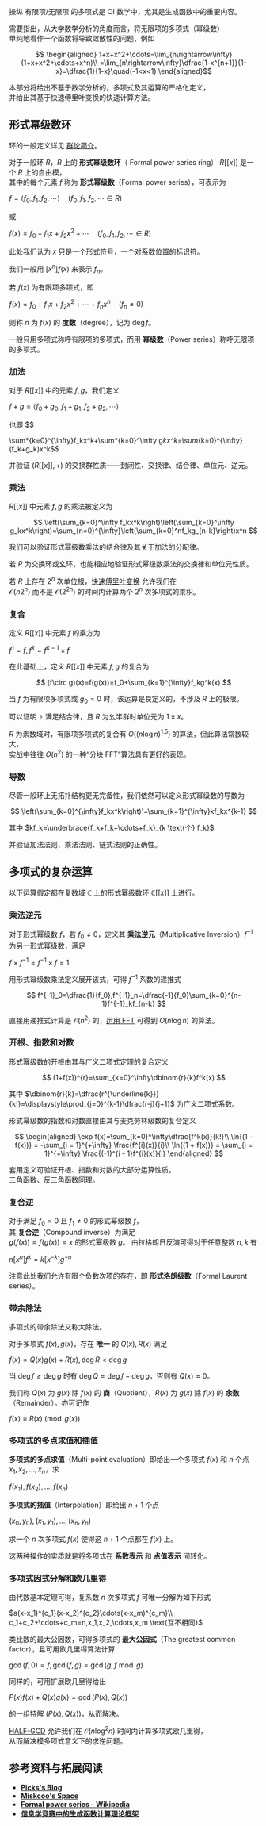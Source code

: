 操纵 有限项/无限项 的多项式是 OI 数学中，尤其是生成函数中的重要内容。

需要指出，从大学数学分析的角度而言，将无限项的多项式（幂级数）  
单纯地看作一个函数将导致敛散性的问题，例如

$$
\begin{aligned}
1+x+x^2+\cdots=\lim_{n\rightarrow\infty}(1+x+x^2+\cdots+x^n)\\
=\lim_{n\rightarrow\infty}\dfrac{1-x^{n+1}}{1-x}=\dfrac{1}{1-x}\quad(-1<x<1)
\end{aligned}$$

本部分将给出不基于数学分析的，多项式及其运算的严格化定义，  
并给出其基于快速傅里叶变换的快速计算方法。

## 形式幂级数环

环的一般定义详见 [群论简介](https://oi-wiki.org/math/group-theory/#_3)。

对于一般环 $R$，$R$ 上的 **形式幂级数环**（
    Formal power series ring） $R[[x]]$ 是一个 $R$ 上的自由模，  
	其中的每个元素 $f$ 称为 **形式幂级数**（Formal power series），可表示为

$f=\left<f_0,f_1,f_2,\cdots\right>\quad(f_0,f_1,f_2,\cdots\in R)$

或

$f(x)=f_0+f_1x+f_2x^2+\cdots\quad(f_0,f_1,f_2,\cdots\in R)$

此处我们认为 $x$ 只是一个形式符号，一个对系数位置的标识符。

我们一般用 $[x^n]f(x)$ 来表示 $f_n$。

若 $f(x)$ 为有限项多项式，即

$f(x)=f_0+f_1x+f_2x^2+\cdots+f_nx^n\quad(f_n\not =0)$

则称 $n$ 为 $f(x)$ 的 **度数**（degree），记为 $\deg f$。

一般只用多项式称呼有限项的多项式，而用 **幂级数**（Power series）称呼无限项的多项式。

### 加法

对于 $R[[x]]$ 中的元素 $f,g$，我们定义

$f+g=\left<f_0+g_0,f_1+g_1,f_2+g_2,\cdots\right>$

也即
$$

\\sum*{k=0}^{\\infty}f_kx^k+\\sum*{k=0}^\\infty g*kx^k=\\sum*{k=0}^{\\infty}(f_k+g_k)x^k$$

并验证 $(R[[x]],+)$ 的交换群性质——封闭性、交换律、结合律、单位元、逆元。

### 乘法

$R[[x]]$ 中元素 $f,g$ 的乘法被定义为

$$
\left(\sum_{k=0}^\infty f_kx^k\right)\left(\sum_{k=0}^\infty g_kx^k\right)=\sum_{n=0}^{\infty}\left(\sum_{k=0}^nf_kg_{n-k}\right)x^n
$$

我们可以验证形式幂级数乘法的结合律及其关于加法的分配律。

若 $R$ 为交换环或幺环，也能相应地验证形式幂级数乘法的交换律和单位元性质。

若 $R$ 上存在 $2^n$ 次单位根，[快速傅里叶变换](https://oi-wiki.org/math/poly/fft/) 允许我们在  
 $\mathcal{O}(n2^n)$ 而不是 $\mathcal{O}(2^{2n})$ 的时间内计算两个 $2^n$ 次多项式的乘积。

### 复合

定义 $R[[x]]$ 中元素 $f$ 的乘方为

$f^1=f,f^k=f^{k-1}\times f$

在此基础上，定义 $R[[x]]$ 中元素 $f,g$ 的复合为

$$
(f\circ g)(x)=f(g(x))=f_0+\sum_{k=1}^{\infty}f_kg^k(x)
$$

当 $f$ 为有限项多项式或 $g_0=0$ 时，该运算是良定义的，不涉及 $R$ 上的极限。

可以证明 $\circ$ 满足结合律，且 $R$ 为幺半群时单位元为 $1\times x$。

$R$ 为素数域时，有限项多项式的复合有 $O((n\log n)^{1.5})$ 的算法，但此算法常数较大，  
实战中往往 $O(n^2)$ 的一种“分块 FFT”算法具有更好的表现。

### 导数

尽管一般环上无拓扑结构更无完备性，我们依然可以定义形式幂级数的导数为

$$
\left(\sum_{k=0}^{\infty}f_kx^k\right)'=\sum_{k=1}^{\infty}kf_kx^{k-1}
$$

其中 $kf_k=\underbrace{f_k+f_k+\cdots+f_k}_{k \text{个} f_k}$

并验证加法法则、乘法法则、链式法则的正确性。

## 多项式的复杂运算

以下运算假定都在复数域 $\mathbb{C}$ 上的形式幂级数环 $\mathbb{C}[[x]]$ 上进行。

### 乘法逆元

对于形式幂级数 $f$，若 $f_0\not=0$，定义其 **乘法逆元**（Multiplicative Inversion）$f^{-1}$ 为另一形式幂级数，满足

$f\times f^{-1}=f^{-1}\times f=1$

用形式幂级数乘法定义展开该式，可得 $f^{-1}$ 系数的递推式

$$
f^{-1}_0=\dfrac{1}{f_0},f^{-1}_n=\dfrac{-1}{f_0}\sum_{k=0}^{n-1}f^{-1}_kf_{n-k}
$$

直接用递推式计算是 $\mathcal{O}(n^2)$ 的，[运用 FFT](https://oi-wiki.org/math/poly/inv/) 可得到 $O(n\log n)$ 的算法。

### 开根、指数和对数

形式幂级数的开根由其与广义二项式定理的复合定义

$$
(1+f(x))^{r}=\sum_{k=0}^\infty\dbinom{r}{k}f^k(x)
$$

其中 $\dbinom{r}{k}=\dfrac{r^{\underline{k}}}{k!}=\displaystyle\prod_{j=0}^{k-1}\dfrac{r-j}{j+1}$ 为广义二项式系数。

形式幂级数的指数和对数直接由其与麦克劳林级数的复合定义

$$
\begin{aligned}
\exp f(x)=\sum_{k=0}^\infty\dfrac{f^k(x)}{k!}\\
\ln{(1 - f(x))} = -\sum_{i = 1}^{+\infty} \frac{f^{i}(x)}{i}\\
\ln{(1 + f(x))} = \sum_{i = 1}^{+\infty} \frac{(-1)^{i - 1}f^{i}(x)}{i}
\end{aligned}
$$

套用定义可验证开根、指数和对数的大部分运算性质。  
三角函数、反三角函数同理。

### 复合逆

对于满足 $f_0=0$ 且 $f_1\not=0$ 的形式幂级数 $f$，  
其 **复合逆**（Compound inverse）为满足  
 $g(f(x))=f(g(x))=x$ 的形式幂级数 $g$。
由拉格朗日反演可得对于任意整数 $n,k$ 有

$n[x^n]f^k=k[x^{-k}]g^{-n}$

注意此处我们允许有限个负数次项的存在，即 **形式洛朗级数**（Formal Laurent series）。

### 带余除法

多项式的带余除法又称大除法。

对于多项式 $f(x),g(x)$，存在 **唯一** 的 $Q(x),R(x)$ 满足

$f(x)=Q(x)g(x)+R(x),\deg R<\deg g$

当 $\deg f\ge \deg g$ 时有 $\deg Q=\deg f-\deg g$，否则有 $Q(x)=0$。

我们称 $Q(x)$ 为 $g(x)$ 除 $f(x)$ 的 **商**（Quotient），$R(x)$ 为 $g(x)$ 除 $f(x)$ 的 **余数**（Remainder）。亦可记作

$f(x) \equiv R(x) \pmod{g(x)}$

### 多项式的多点求值和插值

**多项式的多点求值**（Multi-point evaluation）即给出一个多项式 $f(x)$ 和 $n$ 个点 $x_{1}, x_{2}, \dots, x_{n}$，求

$f(x_{1}), f(x_{2}), \dots, f(x_{n})$

**多项式的插值**（Interpolation）即给出 $n + 1$ 个点

$(x_{0}, y_{0}), (x_{1}, y_{1}), \dots, (x_{n}, y_{n})$

求一个 $n$ 次多项式 $f(x)$ 使得这 $n + 1$ 个点都在 $f(x)$ 上。

这两种操作的实质就是将多项式在 **系数表示** 和 **点值表示** 间转化。

### 多项式因式分解和欧几里得

由代数基本定理可得，复系数 $n$ 次多项式 $f$ 可唯一分解为如下形式

$a(x-x_1)^{c_1}(x-x_2)^{c_2}\cdots(x-x_m)^{c_m}\\
c_1+c_2+\cdots+c_m=n,x_1,x_2,\cdots,x_m \text{互不相同}$

类比数的最大公因数，可得多项式的 **最大公因式**（The greatest common factor），且可用欧几里得算法计算

$\gcd(f,0)=f,\gcd(f,g)=\gcd(g,f\bmod g)$

同样的，可用扩展欧几里得给出

$P(x)f(x)+Q(x)g(x)=\gcd(P(x),Q(x))$

的一组特解 $(P(x),Q(x))$，从而解决。

[HALF-GCD](https://loj.ac/p/172) 允许我们在 $\mathcal{O}(n\log^2 n)$ 时间内计算多项式欧几里得，  
从而解决模多项式意义下的求逆问题。

## 参考资料与拓展阅读

- [**Picks's Blog**](https://picks.logdown.com)
- [**Miskcoo's Space**](https://blog.miskcoo.com)
- [**Formal power series - Wikipedia**](https://en.wikipedia.org/wiki/Formal_power_series#The_ring_of_formal_power_series)
- [**信息学竞赛中的生成函数计算理论框架**](https://github.com/wangr-x/OI-Public-Library-master/blob/main/IOI%E4%B8%AD%E5%9B%BD%E5%9B%BD%E5%AE%B6%E5%80%99%E9%80%89%E9%98%9F%E8%AE%BA%E6%96%87/%E5%9B%BD%E5%AE%B6%E9%9B%86%E8%AE%AD%E9%98%9F2021%E8%AE%BA%E6%96%87%E9%9B%86/pdf-files/%E4%BF%A1%E6%81%AF%E5%AD%A6%E7%AB%9E%E8%B5%9B%E4%B8%AD%E7%9A%84%E7%94%9F%E6%88%90%E5%87%BD%E6%95%B0%E8%AE%A1%E7%AE%97%E7%90%86%E8%AE%BA%E6%A1%86%E6%9E%B6.pdf)
